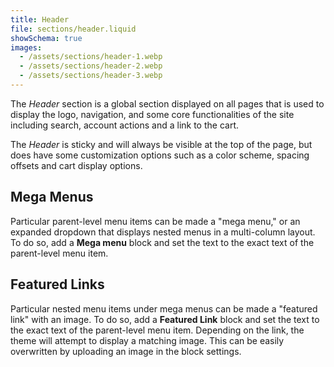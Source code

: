 ```yaml
---
title: Header
file: sections/header.liquid
showSchema: true
images:
  - /assets/sections/header-1.webp
  - /assets/sections/header-2.webp
  - /assets/sections/header-3.webp
---
```


The _Header_ section is a global section displayed on all pages that is used to display the logo, navigation, and some core functionalities of the site including search, account actions and a link to the cart.

The _Header_ is sticky and will always be visible at the top of the page, but does have some customization options such as a color scheme, spacing offsets and cart display options.

## Mega Menus

Particular parent-level menu items can be made a "mega menu," or an expanded dropdown that displays nested menus in a multi-column layout. To do so, add a **Mega menu** block and set the text to the exact text of the parent-level menu item.

## Featured Links

Particular nested menu items under mega menus can be made a "featured link" with an image. To do so, add a **Featured Link** block and set the text to the exact text of the parent-level menu item. Depending on the link, the theme will attempt to display a matching image. This can be easily overwritten by uploading an image in the block settings.
